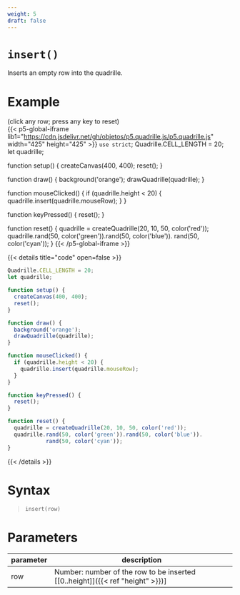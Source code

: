 ```yaml
---
weight: 5
draft: false
---
```


# `insert()`

Inserts an empty row into the quadrille.

# Example

(click any row; press any key to reset)\
{{< p5-global-iframe lib1="https://cdn.jsdelivr.net/gh/objetos/p5.quadrille.js/p5.quadrille.js" width="425" height="425" >}}
`use strict`;
Quadrille.CELL_LENGTH = 20;
let quadrille;

function setup() {
  createCanvas(400, 400);
  reset();
}

function draw() {
  background('orange');
  drawQuadrille(quadrille);
}

function mouseClicked() {
  if (quadrille.height < 20) {
    quadrille.insert(quadrille.mouseRow);
  }
}

function keyPressed() {
  reset();
}

function reset() {
  quadrille = createQuadrille(20, 10, 50, color('red'));
  quadrille.rand(50, color('green')).rand(50, color('blue')).
            rand(50, color('cyan'));
}
{{< /p5-global-iframe >}}

{{< details title="code" open=false >}}
```js
Quadrille.CELL_LENGTH = 20;
let quadrille;

function setup() {
  createCanvas(400, 400);
  reset();
}

function draw() {
  background('orange');
  drawQuadrille(quadrille);
}

function mouseClicked() {
  if (quadrille.height < 20) {
    quadrille.insert(quadrille.mouseRow);
  }
}

function keyPressed() {
  reset();
}

function reset() {
  quadrille = createQuadrille(20, 10, 50, color('red'));
  quadrille.rand(50, color('green')).rand(50, color('blue')).
            rand(50, color('cyan'));
}
```
{{< /details >}}

# Syntax

> `insert(row)`

# Parameters

| parameter | description                                                                     |
|-----------|---------------------------------------------------------------------------------|
| row       | Number: number of the row to be inserted [\[0..height\]]({{< ref "height" >}})] |
